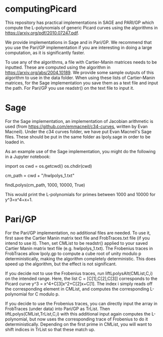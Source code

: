 # computingPicard
This repository has practical implementations in SAGE and PARI/GP which compute the L-polynomials of generic Picard curves using the algorithms in https://arxiv.org/pdf/2010.07247.pdf. 

We provide implementations in Sage and in Pari/GP. We recommend that you use the Pari/GP implementation if you are interesting in doing a large computation, as it is significantly faster.

To use any of the algorithms, a file with Cartier-Manin matrices needs to be inputted. These are computed using the algorithm in https://arxiv.org/abs/2004.10189. We provide some sample outputs of this algorithm to use in the data folder. When using these lists of Cartier-Manin matrices, for the Sage implementation you save them as a text file and input the path. For Pari/GP you use readstr() on the text file to input it. 

# Sage

For the Sage implementation, an implementation of Jacobian arithmetic is used (from https://github.com/emmacneil/c34-curves, written by Evan Macneil). Under the c34 curves folder, we have put Evan Macneil's Sage files. These should be put in the same folder as lpoly.sage in order to be loaded in.

As an example use of the Sage implementation, you might do the following in a Jupyter notebook:

import os
cwd = os.getcwd()
os.chdir(cwd)

cm_path = cwd + "/hwlpolys_1.txt"

findLpolys(cm_path, 1000, 10000, True)

This would print the L-polynomials for primes between 1000 and 10000 for y^3=x^4+x+1.

# Pari/GP

For the Pari/GP implementation, no additional files are needed. To use it, first save the Cartier Manin matrix text file and FrobTraces.txt file (if you intend to use it). Then, set CMList to be readstr() applied to your saved Cartier Manin matrix text file (e.g. hwlpolys_1.txt). The Frobenius traces in FrobTraces allow lpoly.gp to compute a cube root of unity modulo p deterministically, making the algorithm completely deterministic. This does speed up the algorithm, but the effect is not significant.

If you decide not to use the Frobenius traces, run liftLpolysAlt(CMList,C,i) on the intended range. Here, the list C = [C[1],C[2],C[3]] corresponds to the Picard curve y^3 = x^4+C[3]x^2+C[2]x+C[1]. The index i simply reads off the corresponding element in CMList, and computes the corresponding L-polynomial for C modulo p.

If you decide to use the Frobenius traces, you can directly input the array in FrobTraces (under data) into Pari/GP as TrList. Then liftLpolys(CMList,TrList,C,i) with this additional input again computes the L-polynomial, but now uses the corresponding trace of Frobenius to do it deterministically. Depending on the first prime in CMList, you will want to shift indices in TrList so that these match up.